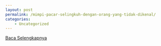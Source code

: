 ```yaml
---
layout: post
permalink: /mimpi-pacar-selingkuh-dengan-orang-yang-tidak-dikenal/
categories:
    - Uncategorized
---
```


[Baca Selengkapnya](/07)